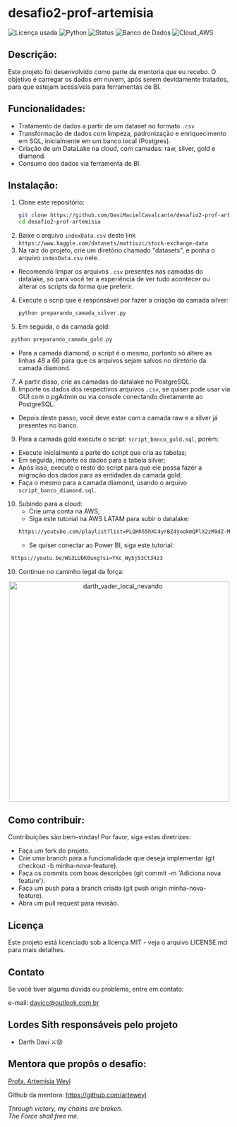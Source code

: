 # desafio2-prof-artemisia
 
![Licença usada](https://img.shields.io/github/license/DaviMacielCavalcante/desafio_etl_begginer)
![Python](https://img.shields.io/badge/Python-3.12.4-blue)
![Status](https://img.shields.io/badge/Status-Finalizado-brightgreen)
![Banco de Dados](https://img.shields.io/badge/Banco%20de%20Dados-PostgreSQL-blue)
![Cloud_AWS](https://img.shields.io/badge/Cloud-AWS-yellow?style=flat&color=%23FF9900)

## Descrição:
Este projeto foi desenvolvido como parte da mentoria que eu recebo. O objetivo é carregar os dados em nuvem, após serem devidamente tratados, para que estejam acessíveis para ferramentas de BI.

## Funcionalidades:
- Tratamento de dados a partir de um dataset no formato `.csv`
- Transformação de dados com limpeza, padronização e enriquecimento em SQL, inicialmente em um banco local (Postgres).
- Criação de um DataLake na cloud, com camadas: raw, silver, gold e diamond.
- Consumo dos dados via ferramenta de BI.

## Instalação:

1. Clone este repositório:
   ```bash
   git clone https://github.com/DaviMacielCavalcante/desafio2-prof-artemisia
   cd desafio2-prof-artemisia
2. Baixe o arquivo `indexData.csv` deste link `https://www.kaggle.com/datasets/mattiuzc/stock-exchange-data`
3. Na raiz do projeto, crie um diretório chamado "datasets", e ponha o arquivo `indexData.csv` nele.
 - Recomendo limpar os arquivos `.csv` presentes nas camadas do datalake, só para você ter a experiência de ver tudo acontecer ou alterar os scripts da forma que preferir.
4. Execute o scrip que é responsável por fazer a criação da camada silver:
   ```bash
   python preparando_camada_silver.py
5. Em seguida, o da camada gold:
  ```bash
   python preparando_camada_gold.py
  ```
 - Para a camada diamond, o script é o mesmo, portanto só altere as linhas 48 a 66 para que os arquivos sejam salvos no diretório da camada diamond.
7. A partir disso, crie as camadas do datalake no PostgreSQL.
8. Importe os dados dos respectivos arquivos `.csv`, se quiser pode usar via GUI com o pgAdmin ou via console conectando diretamente ao PostgreSQL.
 - Depois deste passo, você deve estar com a camada raw e a silver já presentes no banco.
9. Para a camada gold execute o script: `script_banco_gold.sql`, porém:
  - Execute inicialmente a parte do script que cria as tabelas;
  - Em seguida, importe os dados para a tabela silver;
  - Após isso, execute o resto do script para que ele possa fazer a migração dos dados para as entidades da camada gold;
  - Faça o mesmo para a camada diamond, usando o arquivo `script_banco_diamond.sql`.
10. Subindo para a cloud:
    - Crie uma conta na AWS;
    - Siga este tutorial na AWS LATAM para subir o datalake:
    ```bash
    https://youtube.com/playlist?list=PLQHh55hXC4yrBZ4yookmQPlX2zM9dZ-MH&si=lpGE6Hz2F6t37THw
    ```
    - Se quiser conectar ao Power BI, siga este tutorial:
   ```bash
    https://youtu.be/WS3LUbK0ung?si=YXc_Wy5j53Ct34z3
   ```   
10. Continue no caminho legal da força:

<div align="center"> <img src="https://media.giphy.com/media/hwj7MQ3XDPVAI/giphy.gif?cid=790b761188097q3xe9iugkqzqcw8dq1ot2unfypfy59iq2z9&ep=v1_gifs_search&rid=giphy.gif&ct=g" alt="darth_vader_local_nevando" width="500"/></div>

## Como contribuir:
Contribuições são bem-vindas! Por favor, siga estas diretrizes:

- Faça um fork do projeto.
- Crie uma branch para a funcionalidade que deseja implementar (git checkout -b minha-nova-feature).
- Faça os commits com boas descrições (git commit -m 'Adiciona nova feature').
- Faça um push para a branch criada (git push origin minha-nova-feature).
- Abra um pull request para revisão.

## Licença
Este projeto está licenciado sob a licença MIT - veja o arquivo LICENSE.md para mais detalhes.

## Contato
Se você tiver alguma dúvida ou problema, entre em contato:

e-mail: davicc@outlook.com.br

## Lordes Sith responsáveis pelo projeto
- Darth Davi ⚔️😡

## Mentora que propôs o desafio:
[Profa. Artemisia Weyl](https://www.linkedin.com/in/arteweyl/)

Github da mentora: https://github.com/arteweyl

*Through victory, my chains are broken.
<br>
The Force shall free me.*
